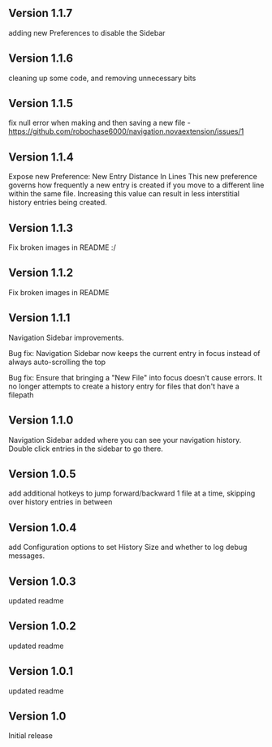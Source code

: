 ## Version 1.1.7

adding new Preferences to disable the Sidebar

## Version 1.1.6

cleaning up some code, and removing unnecessary bits

## Version 1.1.5

fix null error when making and then saving a new file - https://github.com/robochase6000/navigation.novaextension/issues/1

## Version 1.1.4

Expose new Preference: New Entry Distance In Lines
This new preference governs how frequently a new entry is created if you move to a different line within the same file. Increasing this value can result in less interstitial history entries being created.

## Version 1.1.3

Fix broken images in README :/

## Version 1.1.2

Fix broken images in README

## Version 1.1.1

Navigation Sidebar improvements. 

Bug fix: Navigation Sidebar now keeps the current entry in focus instead of always auto-scrolling the top

Bug fix: Ensure that bringing a "New File" into focus doesn't cause errors.  It no longer attempts to create a history entry for files that don't have a filepath

## Version 1.1.0

Navigation Sidebar added where you can see your navigation history.  Double click entries in the sidebar to go there.

## Version 1.0.5

add additional hotkeys to jump forward/backward 1 file at a time, skipping over history entries in between

## Version 1.0.4

add Configuration options to set History Size and whether to log debug messages.

## Version 1.0.3

updated readme

## Version 1.0.2

updated readme

## Version 1.0.1

updated readme

## Version 1.0

Initial release
